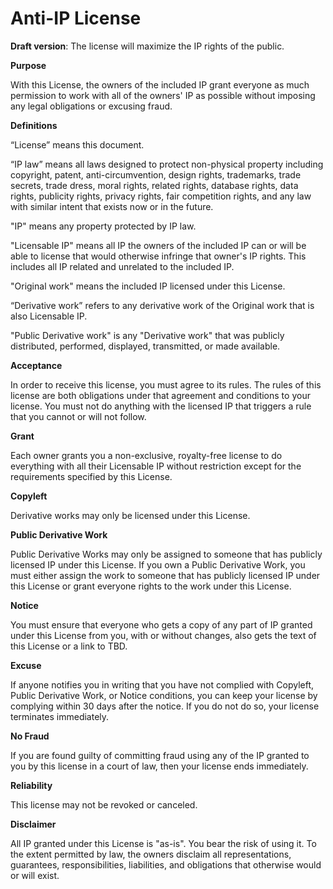 # Anti-IP License
**Draft version**:  The license will maximize the IP rights of the public.

**Purpose**

With this License, the owners of the included IP grant everyone as much permission to work with all of the owners' IP as possible without imposing any legal obligations or excusing fraud.

**Definitions**

“License” means this document.

“IP law” means all laws designed to protect non-physical property including copyright, patent, anti-circumvention, design rights, trademarks, trade secrets, trade dress, moral rights, related rights, database rights, data rights, publicity rights, privacy rights, fair competition rights, and any law with similar intent that exists now or in the future.

"IP" means any property protected by IP law.

"Licensable IP" means all IP the owners of the included IP can or will be able to license that would otherwise infringe that owner's IP rights.  This includes all IP related and unrelated to the included IP.

"Original work" means the included IP licensed under this License.

“Derivative work” refers to any derivative work of the Original work that is also Licensable IP.

"Public Derivative work" is any "Derivative work" that was publicly distributed, performed, displayed, transmitted, or made available.

**Acceptance**

In order to receive this license, you must agree to its rules. The rules of this license are both obligations under that agreement and conditions to your license. You must not do anything with the licensed IP that triggers a rule that you cannot or will not follow.

**Grant**

Each owner grants you a non-exclusive, royalty-free license to do everything with all their Licensable IP without restriction except for the requirements specified by this License.

**Copyleft**

Derivative works may only be licensed under this License.

**Public Derivative Work**

Public Derivative Works may only be assigned to someone that has publicly licensed IP under this License.  If you own a Public Derivative Work, you must either assign the work to someone that has publicly licensed IP under this License or grant everyone rights to the work under this License.

**Notice**

You must ensure that everyone who gets a copy of any part of IP granted under this License from you, with or without changes, also gets the text of this License or a link to TBD.

**Excuse**

If anyone notifies you in writing that you have not complied with Copyleft, Public Derivative Work, or Notice conditions, you can keep your license by complying within 30 days after the notice. If you do not do so, your license terminates immediately.

**No Fraud**

If you are found guilty of committing fraud using any of the IP granted to you by this license in a court of law, then your license ends immediately.

**Reliability**

This license may not be revoked or canceled.

**Disclaimer**

All IP granted under this License is "as-is".  You bear the risk of using it.  To the extent permitted by law, the owners disclaim all representations, guarantees, responsibilities, liabilities, and obligations that otherwise would or will exist.
